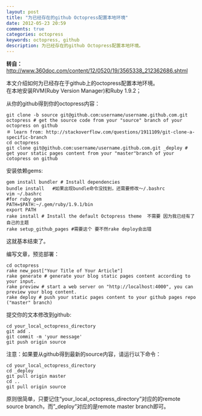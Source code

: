 ```yaml
---
layout: post
title: "为已经存在的github Octopress配置本地环境"
date: 2012-05-23 20:59
comments: true
categories: octopress
keywords: octopress, github
description: 为已经存在的github Octopress配置本地环境。
---
```



**转自：**  
http://www.360doc.com/content/12/0520/19/3565338_212362686.shtml  

本文介绍如何为已经存在于github上的octopress配置本地环境。  
在本地安装RVM(Ruby Version Manager)和Ruby 1.9.2；  

从你的github得到你的octopress内容：  	

	git clone -b source git@github.com:username/username.github.com.git octopress # get the source code from your "source" branch of your octopress on github
	＃ learn from: http://stackoverflow.com/questions/1911109/git-clone-a-specific-branch
	cd octopress
	git clone git@github.com:username/username.github.com.git _deploy # get your static pages content from your "master"branch of your cotopress on github

<!--more-->
安装依赖gems: 
	
	gem install bundler # Install dependencies   
	bundle install   #如果出现bundle命令没找到，还需要修改～/.bashrc
	vim ~/.bashrc
	#for ruby gem
	PATH=$PATH:~/.gem/ruby/1.9.1/bin
	export PATH
	rake install # Install the default Octopress theme  不需要 因为我已经有了自己的主题   
	rake setup_github_pages #需要这个 要不然rake deploy会出错   
    
这就基本结束了。



编写文章，预览部署：  

	cd octopress
	rake new_post["Your Title of Your Article"]
	rake generate # generate your blog static pages content according to your input. 
	rake preview # start a web server on "http://localhost:4000", you can preview your blog content.
	rake deploy # push your static pages content to your github pages repo ("master" branch)

提交你的文本修改到github:   	

	cd your_local_octopress_directory
	git add .
	git commit -m 'your message'
	git push origin source

注意：如果要从github得到最新的source内容，请运行以下命令：   

	cd your_local_octopress_directory
	cd _deploy
	git pull origin master
	cd ..
	git pull origin source

原则很简单，只要记住“your_local_octopress_directory”对应的的remote source branch，而”_deploy”对应的是remote master branch即可。
